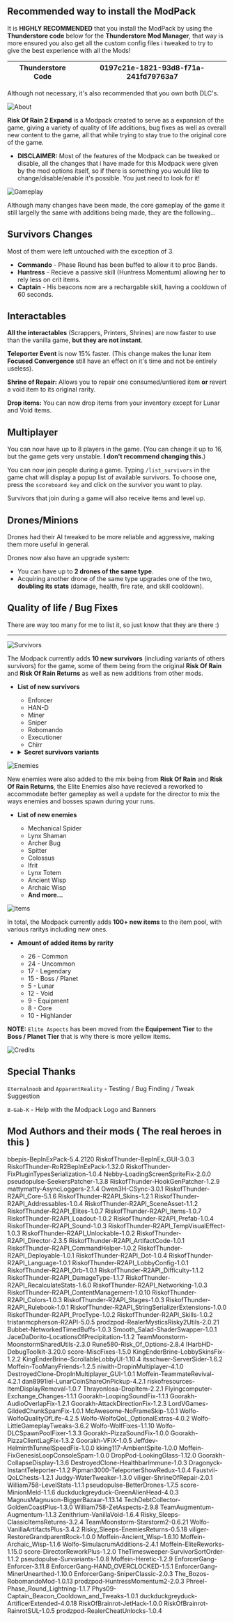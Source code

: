 ## Recommended way to install the ModPack
It is **HIGHLY RECOMMENDED** that you install the ModPack by using the **Thunderstore code** below for the **Thunderstore Mod Manager**, that way is more ensured you also get all the custom config files i tweaked to try to give the best experience with all the Mods!

| Thunderstore Code | 0197c21e-1821-93d8-f71a-241fd79763a7
| -- | -- |

Although not necessary, it's also recommended that you own both DLC's.

![About](https://github.com/RayDimn/Risk_Of_Rain_2_Expand/blob/main/Banners/AboutBanner.png)

**Risk Of Rain 2 Expand** is a Modpack created to serve as a expansion of the game, giving a variety of quality of life additions, bug fixes as well as overall new content to the game, all that while trying to stay true to the original core of the game.

* **DISCLAIMER:** Most of the features of the Modpack can be tweaked or disable, all the changes that i have made for this Modpack were given by the mod options itself, so if there is something you would like to change/disable/enable it's possible. You just need to look for it!

![Gameplay](https://github.com/RayDimn/Risk_Of_Rain_2_Expand/blob/main/Banners/GameplayBanner.png)

Although many changes have been made, the core gameplay of the game it still largelly the same with additions being made, they are the following...

## Survivors Changes
Most of them were left untouched with the exception of 3.

  * **Commando** - Phase Round has been buffed to allow it to proc Bands.
  * **Huntress** - Recieve a passive skill (Huntress Momentum) allowing her to rely less on crit items.
  * **Captain** - His beacons now are a rechargable skill, having a cooldown of 60 seconds.



## Interactables  
**All the interactables** (Scrappers, Printers, Shrines) are now faster to use than the vanilla game, **but they are not instant**.  

**Teleporter Event** is now 15% faster. (This change makes the lunar item **Focused Convergence** still have an effect on it's time and not be entirely useless).  

**Shrine of Repair:** Allows you to repair one consumed/untiered item **or** revert a void item to its original rarity.  

**Drop items:** You can now drop items from your inventory except for Lunar and Void items.  



## Multiplayer  
You can now have up to 8 players in the game. (You can change it up to 16, but the game gets very unstable. **I don't recommend changing this.**)  

You can now join people during a game. Typing `/list_survivors` in the game chat will display a popup list of available survivors. To choose one, press the `scoreboard key` and click on the survivor you want to play.  

Survivors that join during a game will also receive items and level up.  



## Drones/Minions  
Drones had their AI tweaked to be more reliable and aggressive, making them more useful in general.  

Drones now also have an upgrade system:  
- You can have up to **2 drones of the same type**.  
- Acquiring another drone of the same type upgrades one of the two, **doubling its stats** (damage, health, fire rate, and skill cooldown).  



## Quality of life / Bug Fixes
There are way too many for me to list it, so just know that they are there :)

---

![Survivors](https://github.com/RayDimn/Risk_Of_Rain_2_Expand/blob/main/Banners/SurvivorsBanner.gif)

The Modpack currently adds **10 new survivors** (including variants of others survivors) for the game, some of them being from the original **Risk Of Rain** and **Risk Of Rain Returns** as well as new additions from other mods.

* **List of new survivors**

  * Enforcer
  * HAN-D
  * Miner
  * Sniper
  * Robomando
  * Executioner
  * Chirr

* <details><summary><b>Secret survivors variants</b></summary><br>

  * Nemesis Commando
  * Nemesis Mercenary
  * Nemesis Enforcer

</details>

![Enemies](https://github.com/RayDimn/Risk_Of_Rain_2_Expand/blob/main/Banners/EnemiesBanner.gif)

New enemies were also added to the mix being from **Risk Of Rain** and **Risk Of Rain Returns**, the Elite Enemies also have recieved a reworked to accommodate better gameplay as well a update for the director to mix the ways enemies and bosses spawn during your runs.

* **List of new enemies**

  * Mechanical Spider
  * Lynx Shaman
  * Archer Bug
  * Spitter
  * Colossus
  * Ifrit
  * Lynx Totem
  * Ancient Wisp
  * Archaic Wisp
  * **And more...**

![Items](https://github.com/RayDimn/Risk_Of_Rain_2_Expand/blob/main/Banners/ItemsBanner.gif)

In total, the Modpack currently adds **100+ new items** to the item pool, with various raritys including new ones.

* **Amount of added items by rarity**

  * 26 - Common
  * 24 - Uncommon
  * 17 - Legendary
  * 15 - Boss / Planet
  * 5 - Lunar
  * 12 - Void
  * 9 - Equipment
  * 8 - Core
  * 10 - Highlander
      
**NOTE:** `Elite Aspects` has been moved from the **Equipement Tier** to the **Boss / Planet Tier** that is why there is more yellow items.

![Credits](https://github.com/RayDimn/Risk_Of_Rain_2_Expand/blob/main/Banners/CreditsBanner.png)

## Special Thanks

`Eternalnoob` and `ApparentReality` - Testing / Bug Finding / Tweak Suggestion

`B-Gab-K` - Help with the Modpack Logo and Banners

## Mod Authors and their mods ( The real heroes in this )

bbepis-BepInExPack-5.4.2120
RiskofThunder-BepInEx_GUI-3.0.3
RiskofThunder-RoR2BepInExPack-1.32.0
RiskofThunder-FixPluginTypesSerialization-1.0.4
Nebby-LoadingScreenSpriteFix-2.0.0
pseudopulse-SeekersPatcher-1.3.8
RiskofThunder-HookGenPatcher-1.2.9
mattymatty-AsyncLoggers-2.1.4
Owen3H-CSync-3.0.1
RiskofThunder-R2API_Core-5.1.6
RiskofThunder-R2API_Skins-1.2.1
RiskofThunder-R2API_Addressables-1.0.4
RiskofThunder-R2API_SceneAsset-1.1.2
RiskofThunder-R2API_Elites-1.0.7
RiskofThunder-R2API_Items-1.0.7
RiskofThunder-R2API_Loadout-1.0.2
RiskofThunder-R2API_Prefab-1.0.4
RiskofThunder-R2API_Sound-1.0.3
RiskofThunder-R2API_TempVisualEffect-1.0.3
RiskofThunder-R2API_Unlockable-1.0.2
RiskofThunder-R2API_Director-2.3.5
RiskofThunder-R2API_ArtifactCode-1.0.1
RiskofThunder-R2API_CommandHelper-1.0.2
RiskofThunder-R2API_Deployable-1.0.1
RiskofThunder-R2API_Dot-1.0.4
RiskofThunder-R2API_Language-1.0.1
RiskofThunder-R2API_LobbyConfig-1.0.1
RiskofThunder-R2API_Orb-1.0.1
RiskofThunder-R2API_Difficulty-1.1.2
RiskofThunder-R2API_DamageType-1.1.7
RiskofThunder-R2API_RecalculateStats-1.6.0
RiskofThunder-R2API_Networking-1.0.3
RiskofThunder-R2API_ContentManagement-1.0.10
RiskofThunder-R2API_Colors-1.0.3
RiskofThunder-R2API_Stages-1.0.3
RiskofThunder-R2API_Rulebook-1.0.1
RiskofThunder-R2API_StringSerializerExtensions-1.0.0
RiskofThunder-R2API_ProcType-1.0.2
RiskofThunder-R2API_Skills-1.0.2
tristanmcpherson-R2API-5.0.5
prodzpod-RealerMysticsRisky2Utils-2.0.21
Bubbet-NetworkedTimedBuffs-1.0.3
Smooth_Salad-ShaderSwapper-1.0.1
JaceDaDorito-LocationsOfPrecipitation-1.1.2
TeamMoonstorm-MoonstormSharedUtils-2.3.0
Rune580-Risk_Of_Options-2.8.4
IHarbHD-DebugToolkit-3.20.0
score-MiscFixes-1.5.0
KingEnderBrine-LobbySkinsFix-1.2.2
KingEnderBrine-ScrollableLobbyUI-1.10.4
itsschwer-ServerSider-1.6.2
Moffein-TooManyFriends-1.2.5
niwith-DropinMultiplayer-4.1.0
DestroyedClone-DropInMultiplayer_GUI-1.0.1
Moffein-TeammateRevival-4.2.1
dan8991iel-LunarCoinShareOnPickup-4.2.1
riskofresources-ItemDisplayRemoval-1.0.7
Thrayonlosa-DropItem-2.2.1
Flyingcomputer-Exchange_Changes-1.1.1
Goorakh-LoopingSoundFix-1.1.1
Goorakh-AudioOverlapFix-1.2.1
Goorakh-AttackDirectionFix-1.2.3
LordVGames-GildedChunkSpamFix-1.0.1
McAwesome-NoFrameSkip-1.0.1
Wolfo-WolfoQualityOfLife-4.2.5
Wolfo-WolfoQoL_OptionalExtras-4.0.2
Wolfo-LittleGameplayTweaks-3.6.2
Wolfo-WolfFixes-1.1.10
Wolfo-DLCSpawnPoolFixer-1.3.3
Goorakh-PizzaSoundFix-1.0.0
Goorakh-PizzaClientLagFix-1.3.2
Goorakh-VFiX-1.0.5
Jeffdev-HelminthTunnelSpeedFix-1.0.0
kking117-AmbientSpite-1.0.0
Moffein-FixGenesisLoopConsoleSpam-1.0.0
DropPod-LookingGlass-1.12.0
Goorakh-CollapseDisplay-1.3.6
DestroyedClone-HealthbarImmune-1.0.3
Dragonyck-InstantTeleporter-1.1.2
Pipman3000-TeleporterShowRedux-1.0.4
Faustvii-QoLChests-1.2.1
Judgy-WaterTweaker-1.3.0
viliger-ShrineOfRepair-2.0.1
William758-LevelStats-1.1.1
pseudopulse-BetterDrones-1.7.5
score-MinionMeld-1.1.6
duckduckgreyduck-GreenAlienHead-4.0.3
MagnusMagnuson-BiggerBazaar-1.13.14
TechDebtCollector-GoldenCoastPlus-1.3.0
William758-ZetAspects-2.9.8
TeamAugmentum-Augmentum-1.1.3
Zenithrium-VanillaVoid-1.6.4
Risky_Sleeps-ClassicItemsReturns-3.2.4
TeamMoonstorm-Starstorm2-0.6.21
Wolfo-VanillaArtifactsPlus-3.4.2
Risky_Sleeps-EnemiesReturns-0.5.18
viliger-RestoreGrandparentRock-1.0.0
Moffein-Ancient_Wisp-1.6.10
Moffein-Archaic_Wisp-1.1.6
Wolfo-SimulacrumAdditions-2.4.1
Moffein-EliteReworks-1.15.0
score-DirectorReworkPlus-1.2.0
TheTimesweeper-SurvivorSortOrder-1.1.2
pseudopulse-Survariants-1.0.8
Moffein-Heretic-1.2.9
EnforcerGang-Enforcer-3.11.8
EnforcerGang-HAND_OVERCLOCKED-1.5.1
EnforcerGang-MinerUnearthed-1.10.0
EnforcerGang-SniperClassic-2.0.3
The_Bozos-RobomandoMod-1.0.13
prodzpod-HuntressMomentum2-2.0.3
Phreel-Phase_Round_Lightning-1.1.7
Phys09-Captain_Beacon_Cooldown_and_Tweaks-1.0.1
duckduckgreyduck-ArtificerExtended-4.0.18
RiskOfBrainrot-JetHack-1.0.0
RiskOfBrainrot-RainrotSUL-1.0.5
prodzpod-RealerCheatUnlocks-1.0.4

